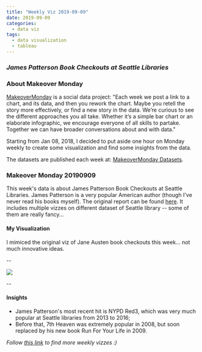 ```yaml
---
title: "Weekly Viz 2019-09-09"
date: 2019-09-09
categories:
  - data viz
tags:
  - data visualization
  - tableau
---
```


### *James Patterson Book Checkouts at Seattle Libraries*


### About Makeover Monday

[MakeoverMonday](http://www.makeovermonday.co.uk/) is a social data project:
"Each week we post a link to a chart, and its data, and then you rework the chart.
Maybe you retell the story more effectively, or find a new story in the data.
We’re curious to see the different approaches you all take. Whether it’s a simple bar chart or an elaborate infographic, we encourage everyone of all skills to partake.
Together we can have broader conversations about and with data."

Starting from Jan 08, 2018, I decided to put aside one hour on Monday weekly to create some visualization and find some insights from the data.

The datasets are published each week at: [MakeoverMonday Datasets](http://www.makeovermonday.co.uk/data/).

### Makeover Monday 20190909

This week's data is about James Patterson Book Checkouts at Seattle Libraries. James Patterson is a very popular American author (though I've never read his books myself). The original report can be found [here](http://helper.ipam.ucla.edu/publications/caws1/caws1_13603.pdf). It includes multiple vizzes on different dataset of Seattle library -- some of them are really fancy...  

#### My Visualization

I mimiced the original viz of Jane Austen book checkouts this week... not much innovative ideas.

--  
<div class='tableauPlaceholder' id='viz1568082071369' style='position: relative'>
<noscript><a href='#'>
  <img alt=' ' src='https:&#47;&#47;public.tableau.com&#47;static&#47;images&#47;Ma&#47;MakeOverMonday20190909&#47;LibraryBookCheckout&#47;1_rss.png' style='border: none' />
</a></noscript>
<object class='tableauViz'  style='display:none;'>
  <param name='host_url' value='https%3A%2F%2Fpublic.tableau.com%2F' /> 
  <param name='embed_code_version' value='3' />
  <param name='site_root' value='' />
  <param name='name' value='MakeOverMonday20190909&#47;LibraryBookCheckout' />
  <param name='tabs' value='no' />
  <param name='toolbar' value='yes' />
  <param name='static_image' value='https:&#47;&#47;public.tableau.com&#47;static&#47;images&#47;Ma&#47;MakeOverMonday20190909&#47;LibraryBookCheckout&#47;1.png' />
  <param name='animate_transition' value='yes' />
  <param name='display_static_image' value='yes' />
  <param name='display_spinner' value='yes' />
  <param name='display_overlay' value='yes' />
  <param name='display_count' value='yes' />
</object></div>           
<script type='text/javascript'>       
  var divElement = document.getElementById('viz1568082071369');         
  var vizElement = divElement.getElementsByTagName('object')[0];       
  if ( divElement.offsetWidth > 800 ) { vizElement.style.width='800px';vizElement.style.height='627px';} else if ( divElement.offsetWidth > 500 ) { vizElement.style.width='800px';vizElement.style.height='627px';} else { vizElement.style.width='100%';vizElement.style.height='727px';}             
  var scriptElement = document.createElement('script');         
  scriptElement.src = 'https://public.tableau.com/javascripts/api/viz_v1.js';     
  vizElement.parentNode.insertBefore(scriptElement, vizElement);            
</script>
  
--  

#### Insights
* James Patterson's most recent hit is NYPD Red3, which was very much popular at Seattle libraries from 2013 to 2016;  
* Before that, 7th Heaven was extremely popular in 2008, but soon replaced by his new book Run For Your Life in 2009.  


*Follow [this link](https://yudong-94.github.io/personal-website/project/MakeOverMonday2019/) to find more weekly vizzes :)*